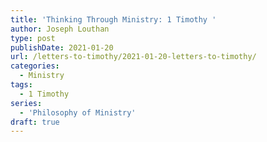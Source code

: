 ```yaml
---
title: 'Thinking Through Ministry: 1 Timothy '
author: Joseph Louthan
type: post
publishDate: 2021-01-20
url: /letters-to-timothy/2021-01-20-letters-to-timothy/
categories:
  - Ministry
tags:
  - 1 Timothy
series:
  - 'Philosophy of Ministry'
draft: true
---
```

